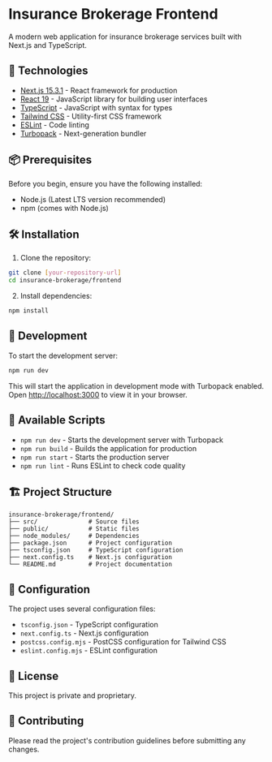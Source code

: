 # Insurance Brokerage Frontend

A modern web application for insurance brokerage services built with Next.js and TypeScript.

## 🚀 Technologies

- [Next.js 15.3.1](https://nextjs.org/) - React framework for production
- [React 19](https://reactjs.org/) - JavaScript library for building user interfaces
- [TypeScript](https://www.typescriptlang.org/) - JavaScript with syntax for types
- [Tailwind CSS](https://tailwindcss.com/) - Utility-first CSS framework
- [ESLint](https://eslint.org/) - Code linting
- [Turbopack](https://turbo.build/pack) - Next-generation bundler

## 📦 Prerequisites

Before you begin, ensure you have the following installed:
- Node.js (Latest LTS version recommended)
- npm (comes with Node.js)

## 🛠️ Installation

1. Clone the repository:
```bash
git clone [your-repository-url]
cd insurance-brokerage/frontend
```

2. Install dependencies:
```bash
npm install
```

## 🚀 Development

To start the development server:

```bash
npm run dev
```

This will start the application in development mode with Turbopack enabled. Open [http://localhost:3000](http://localhost:3000) to view it in your browser.

## 📝 Available Scripts

- `npm run dev` - Starts the development server with Turbopack
- `npm run build` - Builds the application for production
- `npm run start` - Starts the production server
- `npm run lint` - Runs ESLint to check code quality

## 🏗️ Project Structure

```
insurance-brokerage/frontend/
├── src/              # Source files
├── public/           # Static files
├── node_modules/     # Dependencies
├── package.json      # Project configuration
├── tsconfig.json     # TypeScript configuration
├── next.config.ts    # Next.js configuration
└── README.md         # Project documentation
```

## 🔧 Configuration

The project uses several configuration files:
- `tsconfig.json` - TypeScript configuration
- `next.config.ts` - Next.js configuration
- `postcss.config.mjs` - PostCSS configuration for Tailwind CSS
- `eslint.config.mjs` - ESLint configuration

## 📄 License

This project is private and proprietary.

## 👥 Contributing

Please read the project's contribution guidelines before submitting any changes.
